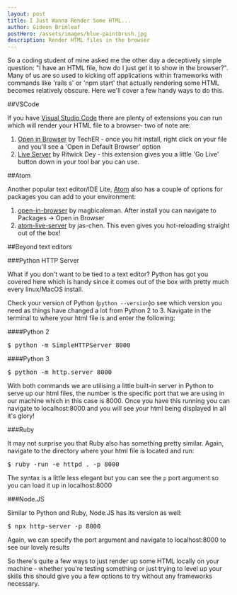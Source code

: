 ```yaml
---
layout: post
title: I Just Wanna Render Some HTML...
author: Gideon Brimleaf
postHero: /assets/images/blue-paintbrush.jpg
description: Render HTML files in the browser
---
```


So a coding student of mine asked me the other day a deceptively simple question: "I have an HTML file, how do I just get it to show in the browser?". Many of us are so used to kicking off applications within frameworks with commands like 'rails s' or 'npm start' that actually rendering some HTML becomes relatively obscure.  Here we'll cover a few handy ways to do this.

##VSCode

If you have  [Visual Studio Code](https://code.visualstudio.com/) there are plenty of extensions you can run which will render your HTML file to a browser- two of note are:

1. [Open in Browser](https://marketplace.visualstudio.com/items?itemName=techer.open-in-browser) by TechER - once you hit install, right click on your file and you'll see a 'Open in Default Browser' option
2. [Live Server](https://marketplace.visualstudio.com/items?itemName=ritwickdey.LiveServer) by Ritwick Dey - this extension gives you a little 'Go Live' button down in your tool bar you can use.

##Atom

Another popular text editor/IDE Lite, [Atom](https://atom.io/) also has a couple of options for packages you can add to your environment:

1. [open-in-browser](https://atom.io/packages/open-in-browser) by magbicaleman.  After install you can navigate to Packages -> Open in Browser
2. [atom-live-server](https://atom.io/packages/atom-live-server) by jas-chen.  This even gives you hot-reloading straight out of the box!

##Beyond text editors

###Python HTTP Server

What if you don't want to be tied to a text editor? Python has got you covered here which is handy since it comes out of the box with pretty much every linux/MacOS install.

Check your version of Python (`python --version`)o see which version you need as things have changed a lot from Python 2 to 3. Navigate in the terminal to where your html file is and enter the following:

####Python 2
<pre class="p-2 bg-primary text-light">
$ python -m SimpleHTTPServer 8000
</pre>

####Python 3
<pre class="p-2 bg-primary text-light">
$ python -m http.server 8000
</pre>

With both commands we are utilising a little built-in server in Python to serve up our html files, the number is the specific port that we are using in our machine which in this case is 8000.  Once you have this running you can navigate to localhost:8000 and you will see your html being displayed in all it's glory!

###Ruby

It may not surprise you that Ruby also has something pretty similar.  Again, navigate to the directory where your html file is located and run:

<pre class="p-2 bg-primary text-light">
$ ruby -run -e httpd . -p 8000
</pre>

The syntax is a little less elegant but you can see the `p` port argument so you can load it up in localhost:8000

###Node.JS

Similar to Python and Ruby, Node.JS has its version as well:

<pre class="p-2 bg-primary text-light">
$ npx http-server -p 8000
</pre>

Again, we can specify the port argument and navigate to localhost:8000 to see our lovely results

So there's quite a few ways to just render up some HTML locally on your machine - whether you're testing something or just trying to level up your skills this should give you a few options to try without any frameworks necessary.
